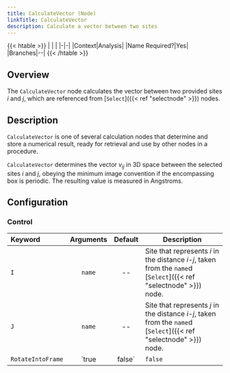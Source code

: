 ```yaml
---
title: CalculateVector (Node)
linkTitle: CalculateVector
description: Calculate a vector between two sites
---
```


{{< htable >}}
| | |
|-|-|
|Context|Analysis|
|Name Required?|Yes|
|Branches|--|
{{< /htable >}}

## Overview

The `CalculateVector` node calculates the vector between two provided sites $i$ and $j$, which are referenced from [`Select`]({{< ref "selectnode" >}}) nodes.

## Description

`CalculateVector` is one of several calculation nodes that determine and store a numerical result, ready for retrieval and use by other nodes in a procedure.

`CalculateVector` determines the vector $v_{ij}$ in 3D space between the selected sites $i$ and $j$, obeying the minimum image convention if the encompassing box is periodic. The resulting value is measured in Angstroms.

## Configuration

### Control

|Keyword|Arguments|Default|Description|
|:------|:--:|:-----:|-----------|
|`I`|`name`|--|Site that represents $i$ in the distance $i$-$j$, taken from the `name`d [`Select`]({{< ref "selectnode" >}}) node.|
|`J`|`name`|--|Site that represents $j$ in the distance $i$-$j$, taken from the `name`d [`Select`]({{< ref "selectnode" >}}) node.|
|`RotateIntoFrame`|`true|false`|`false`|Whether to rotate the calculated vector into the local frame defined on $i$. If `true`, and the site $i$ has a set of axes defined, the vector is rotated into the frame of those axes.|
